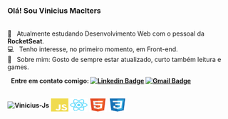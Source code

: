 
### Olá! Sou Vinicius Maclters

<br/> 🚀 &nbsp; Atualmente estudando Desenvolvimento Web com o pessoal da **RocketSeat**.
<br/> :computer: &nbsp; Tenho interesse, no primeiro momento, em Front-end.
<br/> 💬  &nbsp; Sobre mim: Gosto de sempre estar atualizado, curto também leitura e games.

&nbsp; <strong>Entre em contato comigo:<strong/> [![Linkedin Badge](https://img.shields.io/badge/-LINKEDIN-blue?style=flat-square&logo=Linkedin&logoColor=white&link=https:https://www.linkedin.com/in/vinicius-maclters-b106a5172/)](https://www.linkedin.com/in/vinicius-maclters-b106a5172/)
[![Gmail Badge](https://img.shields.io/badge/-GMAIL-c14438?style=flat-square&logo=Gmail&logoColor=white&link=mailto:vinicius.maclters@gmail.com)](mailto:vinicius.maclters@gmail.com)
  
<div style="display: inline_block"><br>
  <img align="center" alt="Vinicius-Js" height="30" width="40" src="https://cdn.jsdelivr.net/gh/devicons/devicon/icons/nodejs/nodejs-original.svg" />
  <img align="center" alt="Vinicius-Js" height="30" width="40" src="https://raw.githubusercontent.com/devicons/devicon/master/icons/javascript/javascript-plain.svg">
  <img align="center" alt="Vinicius-React" height="30" width="40" src="https://raw.githubusercontent.com/devicons/devicon/master/icons/react/react-original.svg">
  <img align="center" alt="Vinicius-HTML" height="30" width="40" src="https://raw.githubusercontent.com/devicons/devicon/master/icons/html5/html5-original.svg">
  <img align="center" alt="Vinicius-CSS" height="30" width="40" src="https://raw.githubusercontent.com/devicons/devicon/master/icons/css3/css3-original.svg">
</div>

  





<!--
**viniciusmaclters/ViniciusMaclters** is a ✨ _special_ ✨ repository because its `README.md` (this file) appears on your GitHub profile.
